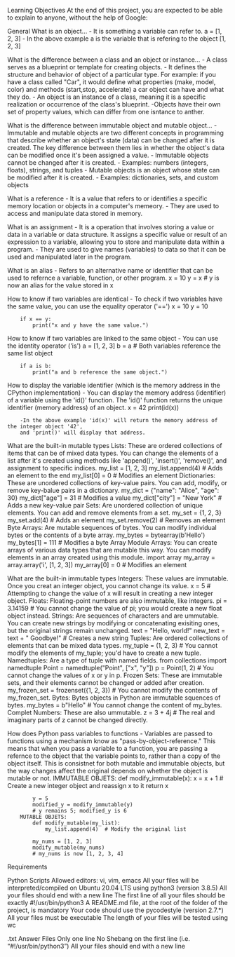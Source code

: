 Learning Objectives
At the end of this project, you are expected to be able to explain to anyone, without the help of Google:

General
What is an object...
	- It is something a variable can refer to. 
	a = [1, 2, 3]
		- In the above example a is the variable that is refering to the object [1, 2, 3]

What is the difference between a class and an object or instance...
	- A class serves as a blueprint or template for creating objects. 
		- It defines the structure and behavior of object of a particular type. For example: if you have
		a class called "Car", it would define what properties (make, model, color) and methods (start,stop,
		accelerate) a car object can have and what they do.
	- An object is an instance of a class, meaning it is a specific realization or occurrence of the class's blueprint.
		-Objects have their own set of property values, which can differ from one isntance to anther. 

What is the difference between immutable object and mutable object...
	- Immutable and mutable objects are two different concepts in programming that describe whether an object's state (data)
	can be changed after it is created. The key difference between them lies in whether the object's data can be modified once
	it's been assigned a value. 
		- Immutable objects cannot be changed after it is created. 
			- Examples: numbers (integers, floats), strings, and tuples
		- Mutable objects is an object whose state can be modified after it is created. 
			- Examples: dictionaries, sets, and custom objects

What is a reference
	- It is a value that refers to or identifies a specific memory location or objects in a computer's memeory.
	- They are used to access and manipulate data stored in memory. 

What is an assignment
	- It is a operation that involves storing a value or data in a variable or data structure. It assigns a specific value
	or result of an expression to a variable, allowing you to store and manipulate data within a program. 
		- They are used to give names (variables) to data so that it can be used and manipulated later in the program.

What is an alias
	- Refers to an alternative name or identifier that can be used to refernce a variable, function, or other program.
		x = 10
		y = x  # y is now an alias for the value stored in x

How to know if two variables are identical
	- To check if two variables have the same value, you can use the equality operator ('==')
		x = 10
		y = 10

		if x == y:
    		print("x and y have the same value.")

How to know if two variables are linked to the same object
	- You can use the identity operator ('is')
		a = [1, 2, 3]
		b = a  # Both variables reference the same list object

		if a is b:
    		print("a and b reference the same object.")


How to display the variable identifier (which is the memory address in the CPython implementation)
	- You can display the memory address (identifier) of a variable using the 'id()' function. 
	The 'id()' function returns the unique identifier (memory address) of an object.
		x = 42
		print(id(x))

		-In the above example 'id(x)' will return the memory address of the integer object '42', 
		and 'print()' will display that address. 

What are the built-in mutable types
	Lists:
		These are ordered collections of items that can be of mixed data types. You can change the elements of a list
		after it's created using methods like 'append()', 'insert()', 'remove()', and assignment to specific indices.
			my_list = [1, 2, 3]
			my_list.append(4)   # Adds an element to the end
			my_list[0] = 0      # Modifies an element
	Dictionaries:
		These are unordered collections of key-value pairs. You can add, modify, or remove key-balue pairs in a dictionary.
			my_dict = {"name": "Alice", "age": 30}
			my_dict["age"] = 31  # Modifies a value
			my_dict["city"] = "New York"  # Adds a new key-value pair
	Sets:
		Are unordered collection of unique elements. You can add and remove elements from a set. 
			my_set = {1, 2, 3}
			my_set.add(4)    # Adds an element
			my_set.remove(2) # Removes an element
	Byte Arrays: 
		Are mutable sequences of bytes. You can modify individual bytes or the contents of a byte array.
			my_bytes = bytearray(b'Hello')
			my_bytes[1] = 111  # Modifies a byte
	Array Module Arrays:
		You can create arrays of various data types that are mutable this way. You can modify elements in an array 
		created using this module.
			import array
			my_array = array.array('i', [1, 2, 3])
			my_array[0] = 0    # Modifies an element

What are the built-in immutable types
	Integers:
		These values are immutable. Once you creat an integer object, you cannot change its value.
			x = 5
			# Attempting to change the value of x will result in creating a new integer object.
	Floats:
		Floating-point numbers are also immutable, like integers.
			pi = 3.14159
			# You cannot change the value of pi; you would create a new float object instead.
	Strings: 
		Are sequences of characters and are ummutable. You can create new strings by modifying or concatenating exisiting ones,
		but the original strings remain unchanged. 
			text = "Hello, world!"
			new_text = text + " Goodbye!"  # Creates a new string
	Tuples:
		Are ordered collections of elements that can be mixed data types. 
			my_tuple = (1, 2, 3)
			# You cannot modify the elements of my_tuple; you'd have to create a new tuple.
	Namedtuples:
		Are a type of tuple with named fields.
			from collections import namedtuple
			Point = namedtuple("Point", ["x", "y"])
			p = Point(1, 2)
			# You cannot change the values of x or y in p.
	Frozen Sets:
		These are immutable sets, and their elements cannot be changed or added after creation.
			my_frozen_set = frozenset({1, 2, 3})
			# You cannot modify the contents of my_frozen_set.
	Bytes:
		Bytes objects in Python are immutable squences of bytes.
			my_bytes = b"Hello"
			# You cannot change the content of my_bytes.
	Complet Numbers:
		These are also ummutable.
			z = 3 + 4j
			# The real and imaginary parts of z cannot be changed directly.

How does Python pass variables to functions
	- Variables are passed to functions using a mechanism know as "pass-by-object-reference." This 
	means that when you pass a variable to a function, you are passing a refernce to the object that the variable points to, rather than
	a copy of the object itself. This is consistnet for both mutable and immutable objects, but the way changes affect the original 
	depends on whether the object is mutable or not.
		IMMUTABLE OBJETS:
			def modify_immutable(x):
    			x = x + 1  # Create a new integer object and reassign x to it
    			return x

			y = 5
			modified_y = modify_immutable(y)
			# y remains 5; modified_y is 6
		MUTABLE OBJETS:
			def modify_mutable(my_list):
    			my_list.append(4)  # Modify the original list

			my_nums = [1, 2, 3]
			modify_mutable(my_nums)
			# my_nums is now [1, 2, 3, 4]


Requirements

Python Scripts
Allowed editors: vi, vim, emacs
All your files will be interpreted/compiled on Ubuntu 20.04 LTS using python3 (version 3.8.5)
All your files should end with a new line
The first line of all your files should be exactly #!/usr/bin/python3
A README.md file, at the root of the folder of the project, is mandatory
Your code should use the pycodestyle (version 2.7.*)
All your files must be executable
The length of your files will be tested using wc

.txt Answer Files
Only one line
No Shebang on the first line (i.e. “#!/usr/bin/python3”)
All your files should end with a new line